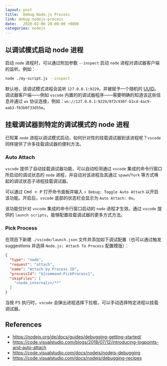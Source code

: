 ```yaml
---
layout: post
title:  Debug Node.js Process
link: debug-nodejs-process
date:   2020-02-06 20:00:00 +0800
categories: nodejs
---
```


## 以调试模式启动 node 进程

启动 `node` 进程时，可以通过附加参数 `--inspect` 启动 `node` 进程对调试器客户端的监听。例如：

```bash
node ./my-script.js --inspect
```

默认地，该调试模式进程会监听 `127.0.0.1:9229`，并被赋予一个随机的 [UUID](https://tools.ietf.org/html/rfc4122)。调试器客户端——例如 `vscode` 内置的的调试器程序——需要明确的知道该这些信息并通过 `ws` 协议连接，例如：`ws://127.0.0.1:9229/0f2c936f-b1cd-4ac9-aab3-f63b0f33d55e`。

## 挂载调试器到特定的调试模式的 node 进程

已知某 `node` 进程以调试模式启动，如何针对性的挂载调试器到该进程呢？`vscode` 同样提供了许多挂载调试器的便利方法。

### Auto Attach

`vscode` 提供了自动挂载调试器功能，可以自动检测通过 `vscode` 集成的命令行窗口所启动的调试状态的 `node` 进程，并自动对该进程及其通过 `spawn`/`fork` 等方式唤起的调试状态子进程挂载调试器。

可以通过 <kbd>Cmd + P</kbd> 打开命令面板并输入 `> Debug: Toggle Auto Attach` 以开启该功能。开启后，`vscode` 底部的状态栏会显示为 `Auto Attach: On`。

该功能仅针对 `vscode` 集成的命令行窗口启动的 `node` 进程才生效。通过 `vscode` 提供的 `launch scripts`，能够配置挂载调试器的更多方式方法。

### Pick Process

在项目下新建 `./vscode/launch.json` 文件并添加如下调试配置（也可以通过触发 suggestions 并选择 `Node.js: Attach To Process` 配置模版）：

```json
{
  "type": "node",
  "request": "attach",
  "name": "Attach by Process ID",
  "processId": "${command:PickProcess}",
  "skipFiles": [
    "<node_internals>/**"
  ]
}
```

当按 <kbd>F5</kbd> 执行时，`vscode` 会弹出进程选择下拉框，可以手动选择特定进程以挂载调试器。

## References

- <https://nodejs.org/de/docs/guides/debugging-getting-started/>
- <https://code.visualstudio.com/blogs/2018/07/12/introducing-logpoints-and-auto-attach>
- <https://code.visualstudio.com/docs/nodejs/nodejs-debugging>
- <https://code.visualstudio.com/docs/nodejs/debugging-recipes>
